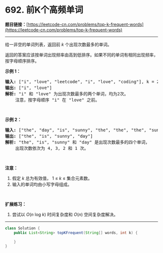 # 692. 前K个高频单词

**题目链接：**[https://leetcode-cn.com/problems/top-k-frequent-words](https://leetcode-cn.com/problems/top-k-frequent-words)

---

<div class="content__1Y2H">
 <div class="notranslate">
  <p>给一非空的单词列表，返回前&nbsp;<em>k&nbsp;</em>个出现次数最多的单词。</p> 
  <p>返回的答案应该按单词出现频率由高到低排序。如果不同的单词有相同出现频率，按字母顺序排序。</p> 
  <p><strong>示例 1：</strong></p> 
  <pre class="language-text"><strong>输入:</strong> ["i", "love", "leetcode", "i", "love", "coding"], k = 2
<strong>输出:</strong> ["i", "love"]
<strong>解析:</strong> "i" 和 "love" 为出现次数最多的两个单词，均为2次。
    注意，按字母顺序 "i" 在 "love" 之前。
</pre> 
  <p>&nbsp;</p> 
  <p><strong>示例 2：</strong></p> 
  <pre class="language-text"><strong>输入:</strong> ["the", "day", "is", "sunny", "the", "the", "the", "sunny", "is", "is"], k = 4
<strong>输出:</strong> ["the", "is", "sunny", "day"]
<strong>解析:</strong> "the", "is", "sunny" 和 "day" 是出现次数最多的四个单词，
    出现次数依次为 4, 3, 2 和 1 次。
</pre> 
  <p>&nbsp;</p> 
  <p><strong>注意：</strong></p> 
  <ol> 
   <li>假定 <em>k</em> 总为有效值， 1 ≤ <em>k</em> ≤ 集合元素数。</li> 
   <li>输入的单词均由小写字母组成。</li> 
  </ol> 
  <p>&nbsp;</p> 
  <p><strong>扩展练习：</strong></p> 
  <ol> 
   <li>尝试以&nbsp;<em>O</em>(<em>n</em> log <em>k</em>) 时间复杂度和&nbsp;<em>O</em>(<em>n</em>) 空间复杂度解决。</li> 
  </ol> 
 </div>
</div>

---

```java
class Solution {
    public List<String> topKFrequent(String[] words, int k) {
        
    }
}
```